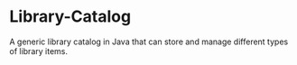 # Library-Catalog
 A generic library catalog in Java that can store and manage different types of library items.  

